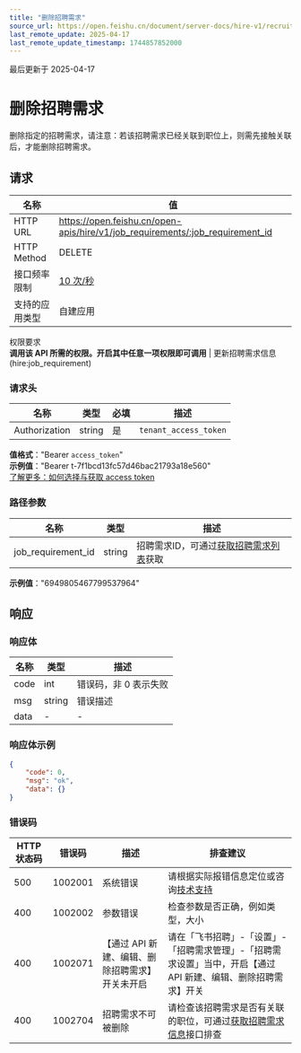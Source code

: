 ```yaml
---
title: "删除招聘需求"
source_url: https://open.feishu.cn/document/server-docs/hire-v1/recruitment-related-configuration/job_requirement/delete
last_remote_update: 2025-04-17
last_remote_update_timestamp: 1744857852000
---
```

最后更新于 2025-04-17

# 删除招聘需求

删除指定的招聘需求，请注意：若该招聘需求已经关联到职位上，则需先接触关联后，才能删除招聘需求。

## 请求
名称 | 值
---|---
HTTP URL | https://open.feishu.cn/open-apis/hire/v1/job_requirements/:job_requirement_id
HTTP Method | DELETE
接口频率限制 | [10 次/秒](https://open.feishu.cn/document/ukTMukTMukTM/uUzN04SN3QjL1cDN)
支持的应用类型 | 自建应用
权限要求  
            **调用该 API 所需的权限。开启其中任意一项权限即可调用** | 更新招聘需求信息(hire:job_requirement)

### 请求头

名称 | 类型 | 必填 | 描述
--- | --- | --- | ---
Authorization | string | 是 | `tenant_access_token`  
**值格式**："Bearer `access_token`"  
**示例值**："Bearer t-7f1bcd13fc57d46bac21793a18e560"  
[了解更多：如何选择与获取 access token](https://open.feishu.cn/document/uAjLw4CM/ugTN1YjL4UTN24CO1UjN/trouble-shooting/how-to-choose-which-type-of-token-to-use)

### 路径参数

名称 | 类型 | 描述
--- | --- | ---
job_requirement_id | string | 招聘需求ID，可通过[获取招聘需求列表](https://open.feishu.cn/document/ukTMukTMukTM/uMzM1YjLzMTN24yMzUjN/hire-v1/job_requirement/list)获取  
**示例值**："6949805467799537964"

## 响应

### 响应体

名称 | 类型 | 描述
--- | --- | ---
code | int | 错误码，非 0 表示失败
msg | string | 错误描述
data | \- | \-

### 响应体示例
```json
{
    "code": 0,
    "msg": "ok",
    "data": {}
}
```

### 错误码

HTTP状态码 | 错误码 | 描述 | 排查建议
--- | --- | --- | ---
500 | 1002001 | 系统错误 | 请根据实际报错信息定位或咨询[技术支持](https://applink.feishu.cn/TLJpeNdW)
400 | 1002002 | 参数错误 | 检查参数是否正确，例如类型，大小
400 | 1002071 | 【通过 API 新建、编辑、删除招聘需求】开关未开启 | 请在「飞书招聘」-「设置」-「招聘需求管理」-「招聘需求设置」当中，开启【通过 API 新建、编辑、删除招聘需求】开关
400 | 1002704 | 招聘需求不可被删除 | 请检查该招聘需求是否有关联的职位，可通过[获取招聘需求信息](https://open.feishu.cn/document/ukTMukTMukTM/uMzM1YjLzMTN24yMzUjN/hire-v1/job_requirement/list_by_id)接口排查
